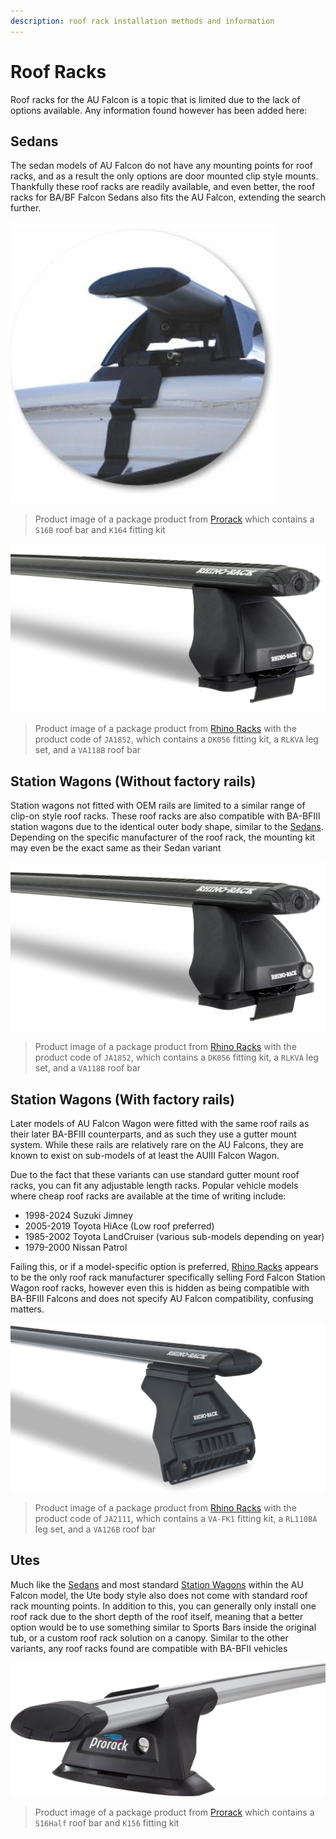 ```yaml
---
description: roof rack installation methods and information
---
```


# Roof Racks

Roof racks for the AU Falcon is a topic that is limited due to the lack of options available. Any information found however has been added here:

## Sedans

The sedan models of AU Falcon do not have any mounting points for roof racks, and as a result the only options are door mounted clip style mounts. Thankfully these roof racks are readily available, and even better, the roof racks for BA/BF Falcon Sedans also fits the AU Falcon, extending the search further.

![Prorack AU Falcon Package](./prorack-package.jpg)

> Product image of a package product from [Prorack](../../Credits.md#collected-information-primarily-product-listing-images) which contains a `S16B` roof bar and `K164` fitting kit

![Rhino Rack AU Falcon package](./rhino-rack-vortex-2500.jpg)

> Product image of a package product from [Rhino Racks](../../Credits.md#collected-information-primarily-product-listing-images) with the product code of `JA1852`, which contains a `DK056` fitting kit, a `RLKVA` leg set, and a `VA118B` roof bar

## Station Wagons (Without factory rails)

Station wagons not fitted with OEM rails are limited to a similar range of clip-on style roof racks. These roof racks are also compatible with BA-BFIII station wagons due to the identical outer body shape, similar to the [Sedans](#sedans). Depending on the specific manufacturer of the roof rack, the mounting kit may even be the exact same as their Sedan variant

![Rhino Rack AU Falcon package](./rhino-rack-vortex-2500.jpg)

> Product image of a package product from [Rhino Racks](../../Credits.md#collected-information-primarily-product-listing-images) with the product code of `JA1852`, which contains a `DK056` fitting kit, a `RLKVA` leg set, and a `VA118B` roof bar

## Station Wagons (With factory rails)

Later models of AU Falcon Wagon were fitted with the same roof rails as their later BA-BFIII counterparts, and as such they use a gutter mount system. While these rails are relatively rare on the AU Falcons, they are known to exist on sub-models of at least the AUIII Falcon Wagon.

Due to the fact that these variants can use standard gutter mount roof racks, you can fit any adjustable length racks. Popular vehicle models where cheap roof racks are available at the time of writing include:

- 1998-2024 Suzuki Jimney
- 2005-2019 Toyota HiAce (Low roof preferred)
- 1985-2002 Toyota LandCruiser (various sub-models depending on year)
- 1979-2000 Nissan Patrol

Failing this, or if a model-specific option is preferred, [Rhino Racks](../../Credits.md#collected-information-primarily-product-listing-images) appears to be the only roof rack manufacturer specifically selling Ford Falcon Station Wagon roof racks, however even this is hidden as being compatible with BA-BFIII Falcons and does not specify AU Falcon compatibility, confusing matters.

![Rhino Rack BA-BFIII Factory Rail Racks](./rhino-rack-wagon-factory.jpg)

> Product image of a package product from [Rhino Racks](../../Credits.md#collected-information-primarily-product-listing-images) with the product code of `JA2111`, which contains a `VA-FK1` fitting kit, a `RL110BA` leg set, and a `VA126B` roof bar

## Utes

Much like the [Sedans](#sedans) and most standard [Station Wagons](#station-wagons-without-factory-rails) within the AU Falcon model, the Ute body style also does not come with standard roof rack mounting points. In addition to this, you can generally only install one roof rack due to the short depth of the roof itself, meaning that a better option would be to use something similar to Sports Bars inside the original tub, or a custom roof rack solution on a canopy. Similar to the other variants, any roof racks found are compatible with BA-BFII vehicles

![Prorack AU Falcon Single Roof Rack](./prorack-ute-example.png)

> Product image of a package product from [Prorack](../../Credits.md#collected-information-primarily-product-listing-images) which contains a `S16Half` roof bar and `K156` fitting kit